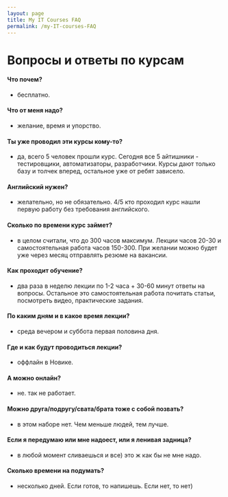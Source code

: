 ```yaml
---
layout: page
title: My IT Courses FAQ
permalink: /my-IT-courses-FAQ
---
```


# Вопросы и ответы по курсам

#### Что почем?
- бесплатно.

#### Что от меня надо?
- желание, время и упорство.

#### Ты уже проводил эти курсы кому-то?
- да, всего 5 человек прошли курс. Сегодня все 5 айтишники - тестировщики, автоматизаторы, разработчики. 
  Курсы дают только базу и толчек вперед, остальное уже от ребят зависело.

#### Английский нужен?
- желательно, но не обязательно. 4/5 кто проходил курс нашли первую работу без требования английского.

#### Сколько по времени курс займет?
- в целом считали, что до 300 часов максимум. Лекции часов 20-30 и самостоятельная работа часов 150-300.
  При желании можно будет уже через месяц отправлять резюме на вакансии.

#### Как проходит обучение?
- два раза в неделю лекции по 1-2 часа + 30-60 минут ответы на вопросы. 
  Остальное это самостоятельная работа почитать статьи, посмотреть видео, практические задания.

#### По каким дням и в какое время лекции?
- среда вечером и суббота первая половина дня.

#### Где и как будут проводиться лекции?
- оффлайн в Новике.

#### А можно онлайн?
- не. так не работает.

#### Можно друга/подругу/свата/брата тоже с собой позвать?
- в этом наборе нет. Чем меньше людей, тем лучше.

#### Если я передумаю или мне надоест, или я ленивая задница?
- в любой момент сливаешься и все) это ж как бы не мне надо.

#### Сколько времени на подумать?
- несколько дней. Если готов, то напишешь. Если нет, то нет)
